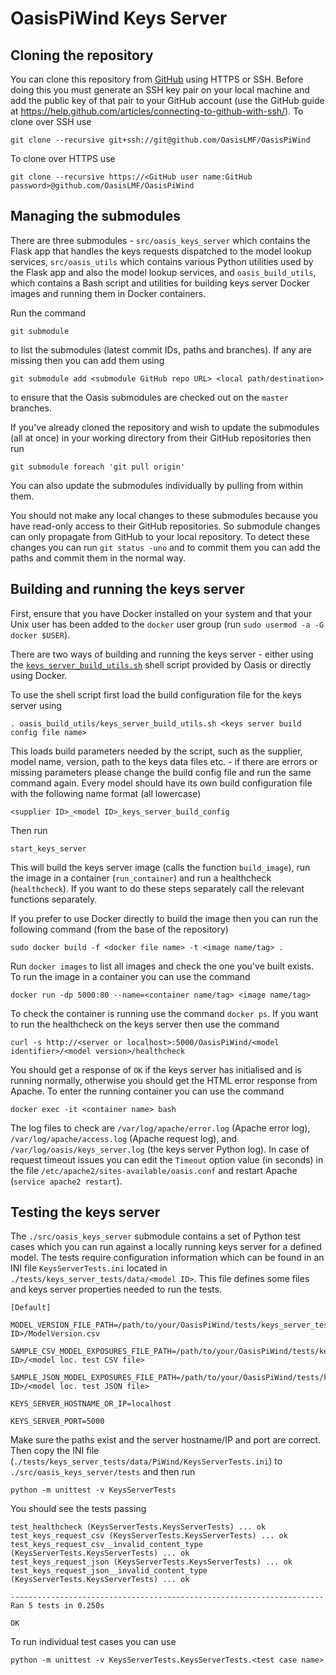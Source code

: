OasisPiWind Keys Server 
=======================

## Cloning the repository

You can clone this repository from <a href="https://github.com/OasisLMF/OasisPiWind" target="_blank">GitHub</a> using HTTPS or SSH. Before doing this you must generate an SSH key pair on your local machine and add the public key of that pair to your GitHub account (use the GitHub guide at <a href="https://help.github.com/articles/connecting-to-github-with-ssh/" target="_blank">https://help.github.com/articles/connecting-to-github-with-ssh/</a>). To clone over SSH use

    git clone --recursive git+ssh://git@github.com/OasisLMF/OasisPiWind

To clone over HTTPS use

    git clone --recursive https://<GitHub user name:GitHub password>@github.com/OasisLMF/OasisPiWind

## Managing the submodules

There are three submodules - `src/oasis_keys_server` which contains the Flask app that handles the keys requests dispatched to the model lookup services, `src/oasis_utils` which contains various Python utilities used by the Flask app and also the model lookup services, and `oasis_build_utils`, which contains a Bash script and utilities for building keys server Docker images and running them in Docker containers.

Run the command

    git submodule

to list the submodules (latest commit IDs, paths and branches). If any are missing then you can add them using

	git submodule add <submodule GitHub repo URL> <local path/destination>

to ensure that the Oasis submodules are checked out on the `master` branches.

If you've already cloned the repository and wish to update the submodules (all at once) in your working directory from their GitHub repositories then run

    git submodule foreach 'git pull origin'

You can also update the submodules individually by pulling from within them.

You should not make any local changes to these submodules because you have read-only access to their GitHub repositories. So submodule changes can only propagate from GitHub to your local repository. To detect these changes you can run `git status -uno` and to commit them you can add the paths and commit them in the normal way.

## Building and running the keys server

First, ensure that you have Docker installed on your system and that your Unix user has been added to the `docker` user group (run `sudo usermod -a -G docker $USER`).

There are two ways of building and running the keys server - either using the <a href="https://github.com/OasisLMF/oasis_build_utils/blob/master/keys_server_build_utils.sh" target="_blank">`keys_server_build_utils.sh`</a> shell script provided by Oasis or directly using Docker.

To use the shell script first load the build configuration file for the keys server using

    . oasis_build_utils/keys_server_build_utils.sh <keys server build config file name>

This loads build parameters needed by the script, such as the supplier, model name, version, path to the keys data files etc. - if there are errors or missing parameters please change the build config file and run the same command again. Every model should have its own build configuration file with the following name format (all lowercase)

    <supplier ID>_<model ID>_keys_server_build_config

Then run

    start_keys_server

This will build the keys server image (calls the function `build_image`), run the image in a container (`run_container`) and run a healthcheck (`healthcheck`). If you want to do these steps separately call the relevant functions separately.

If you prefer to use Docker directly to build the image then you can run the following command (from the base of the repository)

    sudo docker build -f <docker file name> -t <image name/tag> .

Run `docker images` to list all images and check the one you've built exists. To run the image in a container you can use the command

    docker run -dp 5000:80 --name=<container name/tag> <image name/tag>

To check the container is running use the command `docker ps`. If you want to run the healthcheck on the keys server then use the command

    curl -s http://<server or localhost>:5000/OasisPiWind/<model identifier>/<model version>/healthcheck

You should get a response of `OK` if the keys server has initialised and is running normally, otherwise you should get the HTML error response from Apache. To enter the running container you can use the command

    docker exec -it <container name> bash

The log files to check are `/var/log/apache/error.log` (Apache error log), `/var/log/apache/access.log` (Apache request log), and `/var/log/oasis/keys_server.log` (the keys server Python log). In case of request timeout issues you can edit the `Timeout` option value (in seconds) in the file `/etc/apache2/sites-available/oasis.conf` and restart Apache (`service apache2 restart`).

## Testing the keys server

The `./src/oasis_keys_server` submodule contains a set of Python test cases which you can run against a locally running keys server for a defined model. The tests require configuration information which can be found in an INI file `KeysServerTests.ini` located in `./tests/keys_server_tests/data/<model ID>`. This file defines some files and keys server properties needed to run the tests.

    [Default]

    MODEL_VERSION_FILE_PATH=/path/to/your/OasisPiWind/tests/keys_server_tests/data/<model ID>/ModelVersion.csv

    SAMPLE_CSV_MODEL_EXPOSURES_FILE_PATH=/path/to/your/OasisPiWind/tests/keys_server_tests/data/<model ID>/<model loc. test CSV file>

    SAMPLE_JSON_MODEL_EXPOSURES_FILE_PATH=/path/to/your/OasisPiWind/tests/keys_server_tests/data/<model ID>/<model loc. test JSON file>

    KEYS_SERVER_HOSTNAME_OR_IP=localhost

    KEYS_SERVER_PORT=5000

Make sure the paths exist and the server hostname/IP and port are correct. Then copy the INI file (`./tests/keys_server_tests/data/PiWind/KeysServerTests.ini`) to `./src/oasis_keys_server/tests` and then run

    python -m unittest -v KeysServerTests

You should see the tests passing

    test_healthcheck (KeysServerTests.KeysServerTests) ... ok
    test_keys_request_csv (KeysServerTests.KeysServerTests) ... ok
    test_keys_request_csv__invalid_content_type (KeysServerTests.KeysServerTests) ... ok
    test_keys_request_json (KeysServerTests.KeysServerTests) ... ok
    test_keys_request_json__invalid_content_type (KeysServerTests.KeysServerTests) ... ok

    ----------------------------------------------------------------------
    Ran 5 tests in 0.250s

    OK

To run individual test cases you can use

    python -m unittest -v KeysServerTests.KeysServerTests.<test case name>
